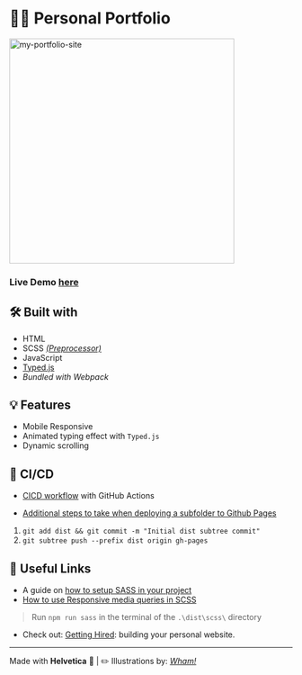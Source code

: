 # 👨‍💻 Personal Portfolio

<img src="./error.png" alt="my-portfolio-site" width="400"/>

### Live Demo [here](https://ghost-goblin.github.io/chloeurisohn/)

## 🛠️ Built with
* HTML
* SCSS _[(Preprocessor)](https://sass-lang.com/)_
* JavaScript
* [Typed.js](https://www.javascripting.com/view/typed-js)
* _Bundled with Webpack_

## 💡 Features
* Mobile Responsive
* Animated typing effect with `Typed.js`
* Dynamic scrolling

## 🚀 CI/CD
* [CICD workflow](https://github.com/ghost-goblin/chloeurisohn/blob/main/.github/workflows/cicd.yml) with GitHub Actions

* [Additional steps to take when deploying a subfolder to Github Pages](https://gist.github.com/cobyism/4730490)
1. `git add dist && git commit -m "Initial dist subtree commit"`
2. `git subtree push --prefix dist origin gh-pages`

## 🤔 Useful Links
* A guide on [how to setup SASS in your project](https://dev.to/chrissiemhrk/how-to-setup-sass-in-your-project-2bo1)
* [How to use Responsive media queries in SCSS](https://learnopidia.com/responsive-media-queries-scss/)

> Run `npm run sass` in the terminal of the `.\dist\scss\` directory

* Check out: [Getting Hired](https://www.theodinproject.com/paths/full-stack-javascript/courses/getting-hired/lessons/building-your-personal-website): building your personal website.

- - -

Made with **Helvetica** 🖤 | ✏️ Illustrations by: _[Wham!](https://www.ls.graphics/illustrations/wham)_
